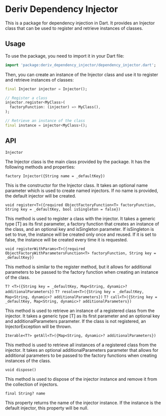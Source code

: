 # Deriv Dependency Injector

This is a package for dependency injection in Dart. It provides an Injector class that can be used to register and retrieve instances of classes.

## Usage

To use the package, you need to import it in your Dart file:

```dart
import 'package:deriv_dependency_injector/dependency_injector.dart';
```

Then, you can create an instance of the Injector class and use it to register and retrieve instances of classes:

```dart
final Injector injector = Injector();

// Register a class
injector.register<MyClass>(
  factoryFunction: (injector) => MyClass(),
);

// Retrieve an instance of the class
final instance = injector<MyClass>();
```

## API

`Injector`

The Injector class is the main class provided by the package. It has the following methods and properties:

`factory Injector({String name = _defaultKey})`

This is the constructor for the Injector class. It takes an optional name parameter which is used to create named injectors. If no name is provided, the default injector will be created.

`void register<T>({required ObjectFactoryFunction<T> factoryFunction, String key = _defaultKey, bool isSingleton = false})`

This method is used to register a class with the injector. It takes a generic type [T] as its first parameter, a factory function that creates an instance of the class, and an optional key and isSingleton parameter. If isSingleton is set to true, the instance will be created only once and reused. If it is set to false, the instance will be created every time it is requested.

`void registerWithParams<T>({required ObjectFactoryWithParametersFunction<T> factoryFunction, String key = _defaultKey})`

This method is similar to the register method, but it allows for additional parameters to be passed to the factory function when creating an instance of the class.

`T? <T>({String key = _defaultKey, Map<String, dynamic>? additionalParameters})`
`T? resolve<T>({String key = _defaultKey, Map<String, dynamic>? additionalParameters})`
`T? call<T>({String key = _defaultKey, Map<String, dynamic>? additionalParameters})`

This method is used to retrieve an instance of a registered class from the injector. It takes a generic type [T] as its first parameter and an optional key and additionalParameters parameter. If the class is not registered, an InjectorException will be thrown.

`Iterable<T?> getAll<T>({Map<String, dynamic>? additionalParameters})`

This method is used to retrieve all instances of a registered class from the injector. It takes an optional additionalParameters parameter that allows for additional parameters to be passed to the factory functions when creating instances of the class.

`void dispose()`

This method is used to dispose of the injector instance and remove it from the collection of injectors.

`final String? name`

This property returns the name of the injector instance. If the instance is the default injector, this property will be null.
